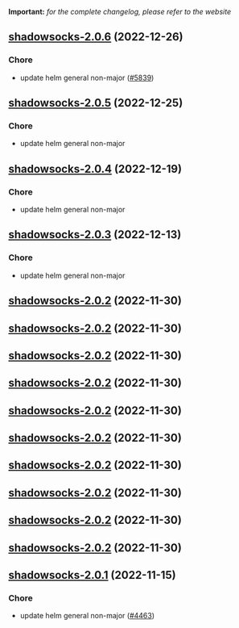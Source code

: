 **Important:**
*for the complete changelog, please refer to the website*




## [shadowsocks-2.0.6](https://github.com/truecharts/charts/compare/shadowsocks-2.0.5...shadowsocks-2.0.6) (2022-12-26)

### Chore

- update helm general non-major ([#5839](https://github.com/truecharts/charts/issues/5839))
  
  


## [shadowsocks-2.0.5](https://github.com/truecharts/charts/compare/shadowsocks-2.0.4...shadowsocks-2.0.5) (2022-12-25)

### Chore

- update helm general non-major
  
  


## [shadowsocks-2.0.4](https://github.com/truecharts/charts/compare/shadowsocks-2.0.3...shadowsocks-2.0.4) (2022-12-19)

### Chore

- update helm general non-major
  
  


## [shadowsocks-2.0.3](https://github.com/truecharts/charts/compare/shadowsocks-2.0.2...shadowsocks-2.0.3) (2022-12-13)

### Chore

- update helm general non-major
  
  


## [shadowsocks-2.0.2](https://github.com/truecharts/charts/compare/shadowsocks-2.0.1...shadowsocks-2.0.2) (2022-11-30)




## [shadowsocks-2.0.2](https://github.com/truecharts/charts/compare/shadowsocks-2.0.1...shadowsocks-2.0.2) (2022-11-30)




## [shadowsocks-2.0.2](https://github.com/truecharts/charts/compare/shadowsocks-2.0.1...shadowsocks-2.0.2) (2022-11-30)




## [shadowsocks-2.0.2](https://github.com/truecharts/charts/compare/shadowsocks-2.0.1...shadowsocks-2.0.2) (2022-11-30)




## [shadowsocks-2.0.2](https://github.com/truecharts/charts/compare/shadowsocks-2.0.1...shadowsocks-2.0.2) (2022-11-30)




## [shadowsocks-2.0.2](https://github.com/truecharts/charts/compare/shadowsocks-2.0.1...shadowsocks-2.0.2) (2022-11-30)




## [shadowsocks-2.0.2](https://github.com/truecharts/charts/compare/shadowsocks-2.0.1...shadowsocks-2.0.2) (2022-11-30)




## [shadowsocks-2.0.2](https://github.com/truecharts/charts/compare/shadowsocks-2.0.1...shadowsocks-2.0.2) (2022-11-30)




## [shadowsocks-2.0.2](https://github.com/truecharts/charts/compare/shadowsocks-2.0.1...shadowsocks-2.0.2) (2022-11-30)




## [shadowsocks-2.0.2](https://github.com/truecharts/charts/compare/shadowsocks-2.0.1...shadowsocks-2.0.2) (2022-11-30)




## [shadowsocks-2.0.1](https://github.com/truecharts/charts/compare/shadowsocks-2.0.0...shadowsocks-2.0.1) (2022-11-15)

### Chore

- update helm general non-major ([#4463](https://github.com/truecharts/charts/issues/4463))
  
  
